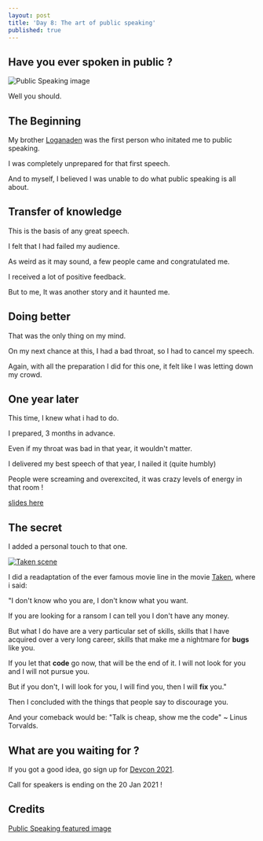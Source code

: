 ```yaml
---
layout: post
title: 'Day 8: The art of public speaking'
published: true
---
```

## Have you ever spoken in public ?
![Public Speaking image](https://github.com/codarrenvelvindron/codarrenvelvindron.github.io/raw/master/images/getty_614138202_2000133520009280253_328692_50-min.jpg)

Well you should.

## The Beginning
My brother [Loganaden](https://medium.com/@loganaden) was the first person who initated me to public speaking.

I was completely unprepared for that first speech.

And to myself, I believed I was unable to do what public speaking is all about.

## Transfer of knowledge
This is the basis of any great speech.

I felt that I had failed my audience.

As weird as it may sound, a few people came and congratulated me.

I received a lot of positive feedback.

But to me, It was another story and it haunted me.

## Doing better
That was the only thing on my mind.

On my next chance at this, I had a bad throat, so I had to cancel my speech.

Again, with all the preparation I did for this one, it felt like I was letting down my crowd.

## One year later
This time, I knew what i had to do.

I prepared, 3 months in advance.

Even if my throat was bad in that year, it wouldn't matter.

I delivered my best speech of that year, I nailed it (quite humbly)

People were screaming and overexcited, it was crazy levels of energy in that room !

[slides here](https://www.scribd.com/document/343673529/Fast-Coding-Skills?secret_password=k6wQIVMjBZ0xgrderAgQ)

## The secret
I added a personal touch to that one.

[![Taken scene](https://bestclassicbands.com/wp-content/uploads/2016/01/Liam-Neeson-Taken.jpg)](https://www.youtube.com/watch?v=jZOywn1qArI)

I did a readaptation of the ever famous movie line in the movie [Taken](https://www.imdb.com/title/tt0936501/), where i said:

"I don't know who you are, I don't know what you want. 

If you are looking for a ransom I can tell you I don't have any money. 

But what I do have are a very particular set of skills, skills that I have acquired over a very long career, skills that make me a nightmare for **bugs** like you. 

If you let that **code** go now, that will be the end of it. I will not look for you and I will not pursue you. 

But if you don't, I will look for you, I will find you, then I will **fix** you."


Then I concluded with the things that people say to discourage you.

And your comeback would be: "Talk is cheap, show me the code" ~ Linus Torvalds.

## What are you waiting for ?
If you got a good idea, go sign up for [Devcon 2021](https://sessionize.com/developers-conference-2021---mau).

Call for speakers is ending on the 20 Jan 2021 !

## Credits
[Public Speaking featured image](https://www.incimages.com/uploaded_files/image/1920x1080/getty_614138202_2000133520009280253_328692.jpg)
